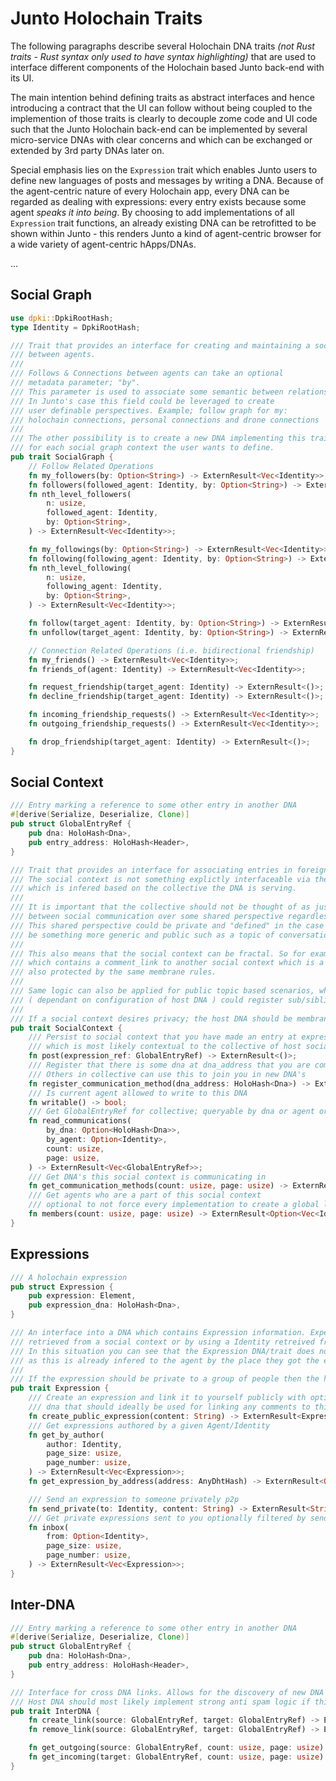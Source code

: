# Junto Holochain Traits

The following paragraphs describe several Holochain DNA traits _(not Rust traits - Rust syntax only used to have syntax highlighting)_ that are used to interface different components of the Holochain based Junto back-end with its UI.

The main intention behind defining traits as abstract interfaces and hence introducing a contract that the UI can follow without being coupled to the implemention of those traits is clearly to decouple zome code and UI code such that the Junto Holochain back-end can be implemented by several micro-service DNAs with clear concerns and which can be exchanged or extended by 3rd party DNAs later on.

Special emphasis lies on the `Expression` trait which enables Junto users to define new languages of posts and messages by writing a DNA.
Because of the agent-centric nature of every Holochain app, every DNA can be regarded as dealing with expressions: every entry exists because some agent _speaks it into being_.
By choosing to add implementations of all `Expression` trait functions, an already existing DNA can be retrofitted to be shown within Junto - this renders Junto a kind of agent-centric browser for a wide variety of agent-centric hApps/DNAs.

...

## Social Graph

```rust
use dpki::DpkiRootHash;
type Identity = DpkiRootHash;

/// Trait that provides an interface for creating and maintaining a social graph
/// between agents.
///
/// Follows & Connections between agents can take an optional
/// metadata parameter; "by".
/// This parameter is used to associate some semantic between relationships.
/// In Junto's case this field could be leveraged to create
/// user definable perspectives. Example; follow graph for my:
/// holochain connections, personal connections and drone connections
///
/// The other possibility is to create a new DNA implementing this trait
/// for each social graph context the user wants to define.
pub trait SocialGraph {
    // Follow Related Operations
    fn my_followers(by: Option<String>) -> ExternResult<Vec<Identity>>;
    fn followers(followed_agent: Identity, by: Option<String>) -> ExternResult<Vec<Identity>>;
    fn nth_level_followers(
        n: usize,
        followed_agent: Identity,
        by: Option<String>,
    ) -> ExternResult<Vec<Identity>>;

    fn my_followings(by: Option<String>) -> ExternResult<Vec<Identity>>;
    fn following(following_agent: Identity, by: Option<String>) -> ExternResult<Vec<Identity>>;
    fn nth_level_following(
        n: usize,
        following_agent: Identity,
        by: Option<String>,
    ) -> ExternResult<Vec<Identity>>;

    fn follow(target_agent: Identity, by: Option<String>) -> ExternResult<()>;
    fn unfollow(target_agent: Identity, by: Option<String>) -> ExternResult<()>;

    // Connection Related Operations (i.e. bidirectional friendship)
    fn my_friends() -> ExternResult<Vec<Identity>>;
    fn friends_of(agent: Identity) -> ExternResult<Vec<Identity>>;

    fn request_friendship(target_agent: Identity) -> ExternResult<()>;
    fn decline_friendship(target_agent: Identity) -> ExternResult<()>;

    fn incoming_friendship_requests() -> ExternResult<Vec<Identity>>;
    fn outgoing_friendship_requests() -> ExternResult<Vec<Identity>>;

    fn drop_friendship(target_agent: Identity) -> ExternResult<()>;
}
```

## Social Context

```rust
/// Entry marking a reference to some other entry in another DNA
#[derive(Serialize, Deserialize, Clone)]
pub struct GlobalEntryRef {
    pub dna: HoloHash<Dna>,
    pub entry_address: HoloHash<Header>,
}

/// Trait that provides an interface for associating entries in foreign DNA's to a social context/collective.
/// The social context is not something explictly interfaceable via the trait but instead something
/// which is infered based on the collective the DNA is serving.
///
/// It is important that the collective should not be thought of as just a group - it can instead be thought of as the root
/// between social communication over some shared perspective regardless of the method of communication (expression).
/// This shared perspective could be private and "defined" in the case of a group but can also
/// be something more generic and public such as a topic of conversation or even a time.
///
/// This also means that the social context can be fractal. So for example you could have a group protected by membrane rules
/// which contains a comment_link to another social context which is a topic of communication within that group which is
/// also protected by the same membrane rules.
///
/// Same logic can also be applied for public topic based scenarios, where moderators/members of topic
/// ( dependant on configuration of host DNA ) could register sub/sibling topics and groups as a fractal social context.
///
/// If a social context desires privacy; the host DNA should be membraned along with any other DNA's which is reference by this DNA
pub trait SocialContext {
    /// Persist to social context that you have made an entry at expression_ref.dna_address/@expression_ref.entry_address
    /// which is most likely contextual to the collective of host social context
    fn post(expression_ref: GlobalEntryRef) -> ExternResult<()>;
    /// Register that there is some dna at dna_address that you are communicating in.
    /// Others in collective can use this to join you in new DNA's
    fn register_communication_method(dna_address: HoloHash<Dna>) -> ExternResult<()>;
    /// Is current agent allowed to write to this DNA
    fn writable() -> bool;
    /// Get GlobalEntryRef for collective; queryable by dna or agent or all. DHT hotspotting @Nico?
    fn read_communications(
        by_dna: Option<HoloHash<Dna>>,
        by_agent: Option<Identity>,
        count: usize,
        page: usize,
    ) -> ExternResult<Vec<GlobalEntryRef>>;
    /// Get DNA's this social context is communicating in
    fn get_communication_methods(count: usize, page: usize) -> ExternResult<Vec<HoloHash<Dna>>>;
    /// Get agents who are a part of this social context
    /// optional to not force every implementation to create a global list of members - might be ok for small DHTs
    fn members(count: usize, page: usize) -> ExternResult<Option<Vec<Identity>>>;
}
```

## Expressions

```rust
/// A holochain expression
pub struct Expression {
    pub expression: Element,
    pub expression_dna: HoloHash<Dna>,
}

/// An interface into a DNA which contains Expression information. Expected to be interacted with using expression Addresses
/// retrieved from a social context or by using a Identity retreived from a users social graph.
/// In this situation you can see that the Expression DNA/trait does not need to include any index capability
/// as this is already infered to the agent by the place they got the expression from; social context or social graph.
///
/// If the expression should be private to a group of people then the host DNA should be membraned.
pub trait Expression {
    /// Create an expression and link it to yourself publicly with optional dna_address pointing to
    /// dna that should ideally be used for linking any comments to this expression
    fn create_public_expression(content: String) -> ExternResult<Expression>;
    /// Get expressions authored by a given Agent/Identity
    fn get_by_author(
        author: Identity,
        page_size: usize,
        page_number: usize,
    ) -> ExternResult<Vec<Expression>>;
    fn get_expression_by_address(address: AnyDhtHash) -> ExternResult<Option<Expression>>;

    /// Send an expression to someone privately p2p
    fn send_private(to: Identity, content: String) -> ExternResult<String>;
    /// Get private expressions sent to you optionally filtered by sender address
    fn inbox(
        from: Option<Identity>,
        page_size: usize,
        page_number: usize,
    ) -> ExternResult<Vec<Expression>>;
}
```

## Inter-DNA

```rust
/// Entry marking a reference to some other entry in another DNA
#[derive(Serialize, Deserialize, Clone)]
pub struct GlobalEntryRef {
    pub dna: HoloHash<Dna>,
    pub entry_address: HoloHash<Header>,
}

/// Interface for cross DNA links. Allows for the discovery of new DNA's/entries from a known source DNA/entry.
/// Host DNA should most likely implement strong anti spam logic if this is to be a public - unmembraned DNA.
pub trait InterDNA {
    fn create_link(source: GlobalEntryRef, target: GlobalEntryRef) -> ExternResult<()>;
    fn remove_link(source: GlobalEntryRef, target: GlobalEntryRef) -> ExternResult<()>;

    fn get_outgoing(source: GlobalEntryRef, count: usize, page: usize) -> ExternResult<Vec<GlobalEntryRef>>;
    fn get_incoming(target: GlobalEntryRef, count: usize, page: usize) -> ExternResult<Vec<GlobalEntryRef>>;
}

```
